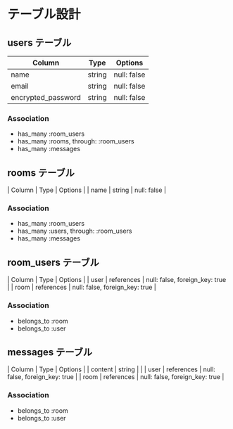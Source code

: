  # テーブル設計

 ## users テーブル
 | Column                | Type   | Options      |
 | --------------------- | ------ | ------------ |
 | name                  | string | null: false  |
 | email                 | string | null: false  | 
 | encrypted_password    | string | null: false  | 

### Association

- has_many :room_users
- has_many :rooms, through: :room_users
- has_many :messages

## rooms テーブル

 | Column   | Type    | Options        |
 | name     | string  | null: false    |

### Association

- has_many :room_users
- has_many :users, through: :room_users
- has_many :messages

 ## room_users テーブル

 | Column  | Type       | Options                        |
 | user    | references | null: false, foreign_key: true |
 | room    | references | null: false, foreign_key: true |

### Association

- belongs_to :room
- belongs_to :user

 ## messages テーブル

 | Column   | Type       | Options                         |
 | content  | string     |                                 |
 | user     | references | null: false, foreign_key: true  |
 | room     | references | null: false, foreign_key: true  |

### Association
 
- belongs_to :room
- belongs_to :user